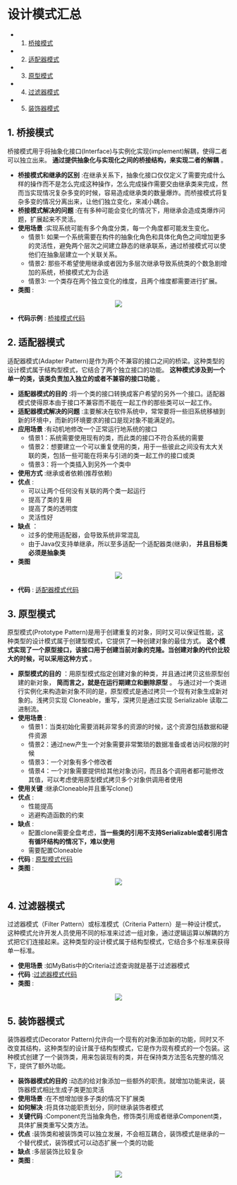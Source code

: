 # 设计模式汇总

<!-- vscode-markdown-toc -->
* 1. [桥接模式](#)
* 2. [适配器模式](#-1)
* 3. [原型模式](#-1)
* 4. [过滤器模式](#-1)
* 5. [装饰器模式](#-1)

<!-- vscode-markdown-toc-config
	numbering=true
	autoSave=true
	/vscode-markdown-toc-config -->
<!-- /vscode-markdown-toc -->

##  1. <a name=''></a>桥接模式

桥接模式用于将抽象化接口(Interface)与实例化实现(implement)解耦，使得二者可以独立出来。 **通过提供抽象化与实现化之间的桥接结构，来实现二者的解耦** 。

* **桥接模式和继承的区别** :在继承关系下，抽象化接口仅仅定义了需要完成什么样的操作而不是怎么完成这种操作，怎么完成操作需要交由继承类来完成，然而当实现情况复杂多变的时候，容易造成继承类的数量爆炸。而桥接模式将复杂多变的情况分离出来，让他们独立变化，来减小耦合。
* **桥接模式解决的问题** :在有多种可能会变化的情况下，用继承会造成类爆炸问题，扩展起来不灵活。
* **使用场景** :实现系统可能有多个角度分类，每一个角度都可能发生变化。
  * 情景1: 如果一个系统需要在构件的抽象化角色和具体化角色之间增加更多的灵活性，避免两个层次之间建立静态的继承联系，通过桥接模式可以使他们在抽象层建立一个关联关系。
  * 情景2: 那些不希望使用继承或者因为多层次继承导致系统类的个数急剧增加的系统，桥接模式尤为合适
  * 情景3: 一个类存在两个独立变化的维度，且两个维度都需要进行扩展。
* **类图** :

<div align=center><img src="/assets/dep1.png"/></div>

* **代码示例** : [桥接模式代码](/code/DesignPatterns/src/main/java/bridge)

##  2. <a name='-1'></a>适配器模式

适配器模式(Adapter Pattern)是作为两个不兼容的接口之间的桥梁。这种类型的设计模式属于结构型模式，它结合了两个独立接口的功能。 **这种模式涉及到一个单一的类，该类负责加入独立的或者不兼容的接口功能** 。

* **适配器模式的目的** :将一个类的接口转换成客户希望的另外一个接口。适配器模式使得原本由于接口不兼容而不能在一起工作的那些类可以一起工作。
* **适配器模式解决的问题** :主要解决在软件系统中，常常要将一些旧系统移植到新的环境中，而新的环境要求的接口是现对象不能满足的。
* **应用场景** :有动机地修改一个正常运行地系统的接口
  * 情景1：系统需要使用现有的类，而此类的接口不符合系统的需要
  * 情景2：想要建立一个可以重复使用的类，用于一些彼此之间没有太大关联的类，包括一些可能在将来与引进的类一起工作的接口或类
  * 情景3：将一个类插入到另外一个类中
* **使用方式** :继承或者依赖(推荐依赖)
* **优点** :
  * 可以让两个任何没有关联的两个类一起运行
  * 提高了类的复用
  * 提高了类的透明度
  * 灵活性好
* **缺点** ：
  * 过多的使用适配器，会导致系统非常混乱
  * 由于Java仅支持单继承，所以至多适配一个适配器类(继承)， **并且目标类必须是抽象类**
* **类图**

<div align=center><img src="/assets/dep2.png"/></div>

* **代码** : [适配器模式代码](/code/DesignPatterns/src/main/java/adapter)

##  3. <a name='-1'></a>原型模式

原型模式(Prototype Pattern)是用于创建重复的对象，同时又可以保证性能，这种类型的设计模式属于创建型模式，它提供了一种创建对象的最佳方式。 **这个模式实现了一个原型接口，该接口用于创建当前对象的克隆。当创建对象的代价比较大的时候，可以采用这种方式** 。

* **原型模式的目的** ：用原型模式指定创建对象的种类，并且通过拷贝这些原型创建的新对象， **简而言之，就是在运行期建立和删除原型** 。 与通过对一个类进行实例化来构造新对象不同的是，原型模式是通过拷贝一个现有对象生成新对象的。浅拷贝实现 Cloneable，重写，深拷贝是通过实现 Serializable 读取二进制流。
* **使用场景** :
  * 情景1：当类初始化需要消耗非常多的资源的时候，这个资源包括数据和硬件资源
  * 情景2：通过new产生一个对象需要非常繁琐的数据准备或者访问权限的时候
  * 情景3：一个对象有多个修改者
  * 情景4：一个对象需要提供给其他对象访问，而且各个调用者都可能修改其值，可以考虑使用原型模式拷贝多个对象供调用者使用
* **使用关键** :继承Cloneable并且重写clone()
* **优点** :
  * 性能提高
  * 逃避构造函数的约束
* **缺点** :
  * 配置clone需要全盘考虑，**当一些类的引用不支持Serializable或者引用含有循环结构的情况下，难以使用**
  * 需要配置Cloneable
* **代码** : [原型模式代码](/code/DesignPatterns/src/main/java/prototype)
* **类图** :

<div align=center><img src="/assets/dep3.png"/></div>

##  4. <a name='-1'></a>过滤器模式

过滤器模式（Filter Pattern）或标准模式（Criteria Pattern）是一种设计模式，这种模式允许开发人员使用不同的标准来过滤一组对象，通过逻辑运算以解耦的方式把它们连接起来。这种类型的设计模式属于结构型模式，它结合多个标准来获得单一标准。

* **使用场景** :如MyBatis中的Criteria过滤查询就是基于过滤器模式
* **代码** :[过滤器模式代码](/code/DesignPatterns/src/main/java/prototype)
* **类图** :

<div align=center><img src="/assets/dep4.png"/></div>

##  5. <a name='-1'></a>装饰器模式

装饰器模式(Decorator Pattern)允许向一个现有的对象添加新的功能，同时又不改变其结构，这种类型的设计属于结构型模式，它是作为现有模式的一个包装。这种模式创建了一个装饰类，用来包装现有的类，并在保持类方法签名完整的情况下，提供了额外功能。

* **装饰器模式的目的** :动态的给对象添加一些额外的职责。就增加功能来说，装饰器模式相比生成子类更加灵活
* **使用场景** :在不想增加很多子类的情况下扩展类
* **如何解决** :将具体功能职责划分，同时继承装饰者模式
* **关键代码** :Component充当抽象角色，修饰类引用或者继承Component类，具体扩展类重写父类方法。
* **优点** :装饰类和被装饰类可以独立发展，不会相互耦合，装饰模式是继承的一个替代模式，装饰模式可以动态扩展一个类的功能
* **缺点** :多层装饰比较复杂
* **类图** :

<div align=center><img src="/assets/dep5.png"/></div>

